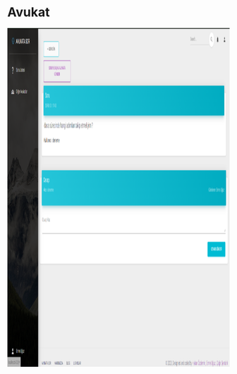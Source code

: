 # Avukat

 <img src="https://github.com/hakanozdmr/Avukat/blob/main/Project-ss/Avukat%20Detay%201.PNG" alt="alt text" width="1024" height="768">
